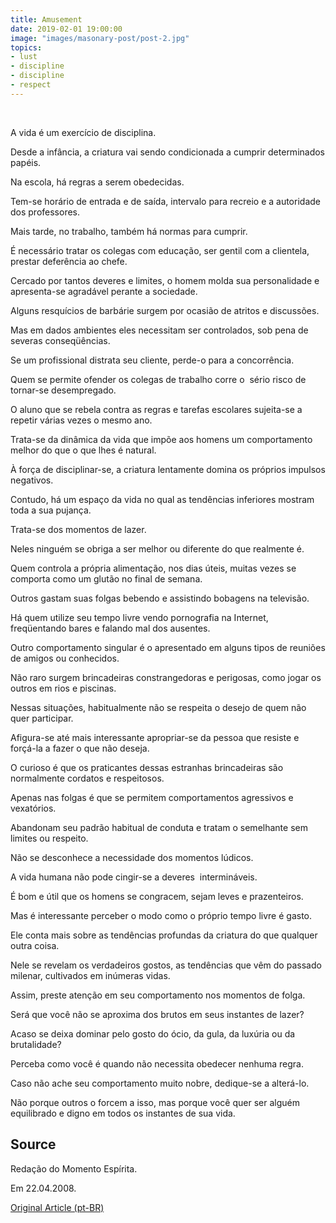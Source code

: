 ```yaml
---
title: Amusement
date: 2019-02-01 19:00:00
image: "images/masonary-post/post-2.jpg"
topics: 
- lust
- discipline
- discipline
- respect
---
```

 

A vida é um exercício de disciplina.

Desde a infância, a criatura vai sendo condicionada a cumprir determinados
papéis.

Na escola, há regras a serem obedecidas.

Tem-se horário de entrada e de saída, intervalo para recreio e a autoridade dos
professores.

Mais tarde, no trabalho, também há normas para cumprir.

É necessário tratar os colegas com educação, ser gentil com a clientela,
prestar deferência ao chefe.

Cercado por tantos deveres e limites, o homem molda sua personalidade e
apresenta-se agradável perante a sociedade.

Alguns resquícios de barbárie surgem por ocasião de atritos e discussões.

Mas em dados ambientes eles necessitam ser controlados, sob pena de severas
conseqüências.

Se um profissional distrata seu cliente, perde-o para a concorrência.

Quem se permite ofender os colegas de trabalho corre o  sério risco de
tornar-se desempregado.

O aluno que se rebela contra as regras e tarefas escolares sujeita-se a repetir
várias vezes o mesmo ano.

Trata-se da dinâmica da vida que impõe aos homens um comportamento melhor do
que o que lhes é natural.

À força de disciplinar-se, a criatura lentamente domina os próprios impulsos
negativos.

Contudo, há um espaço da vida no qual as tendências inferiores mostram toda a
sua pujança.

Trata-se dos momentos de lazer.

Neles ninguém se obriga a ser melhor ou diferente do que realmente é.

Quem controla a própria alimentação, nos dias úteis, muitas vezes se comporta
como um glutão no final de semana.

Outros gastam suas folgas bebendo e assistindo bobagens na televisão.

Há quem utilize seu tempo livre vendo pornografia na Internet, freqüentando
bares e falando mal dos ausentes.

Outro comportamento singular é o apresentado em alguns tipos de reuniões de
amigos ou conhecidos.

Não raro surgem brincadeiras constrangedoras e perigosas, como jogar os outros
em rios e piscinas.

Nessas situações, habitualmente não se respeita o desejo de quem não quer
participar.

Afigura-se até mais interessante apropriar-se da pessoa que resiste e forçá-la
a fazer o que não deseja.

O curioso é que os praticantes dessas estranhas brincadeiras são normalmente
cordatos e respeitosos.

Apenas nas folgas é que se permitem comportamentos agressivos e vexatórios.

Abandonam seu padrão habitual de conduta e tratam o semelhante sem limites ou
respeito.

Não se desconhece a necessidade dos momentos lúdicos.

A vida humana não pode cingir-se a deveres  intermináveis.

É bom e útil que os homens se congracem, sejam leves e prazenteiros.

Mas é interessante perceber o modo como o próprio tempo livre é gasto.

Ele conta mais sobre as tendências profundas da criatura do que qualquer outra
coisa.

Nele se revelam os verdadeiros gostos, as tendências que vêm do passado
milenar, cultivados em inúmeras vidas.

Assim, preste atenção em seu comportamento nos momentos de folga.

Será que você não se aproxima dos brutos em seus instantes de lazer?

Acaso se deixa dominar pelo gosto do ócio, da gula, da luxúria ou da
brutalidade?

Perceba como você é quando não necessita obedecer nenhuma regra.

Caso não ache seu comportamento muito nobre, dedique-se a alterá-lo.

Não porque outros o forcem a isso, mas porque você quer ser alguém equilibrado
e digno em todos os instantes de sua vida.

## Source
Redação do Momento Espírita.

Em 22.04.2008.


[Original Article (pt-BR)](http://momento.com.br/pt/ler_texto.php?id=1831)
